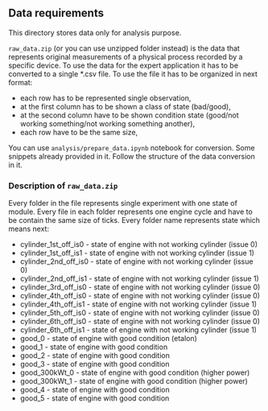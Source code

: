 ## Data requirements

This directory stores data only for analysis purpose.

`raw_data.zip` (or you can use unzipped folder instead) is the data that represents original measurements of a physical process recorded by a specific device. 
To use the data for the expert application it has to be converted to a single *.csv file. To use the file it has to be organized in next format:
* each row has to be represented single observation,
* at the first column has to be shown a class of state (bad/good),
* at the second column have to be shown condition state (good/not working something/not working something another),
* each row have to be the same size,

You can use `analysis/prepare_data.ipynb` notebook for conversion. Some snippets already provided in it. Follow the structure of the data conversion in it.

### Description of `raw_data.zip`

Every folder in the file represents single experiment with one state of module. Every file in each folder represents one engine cycle and have to be contain the same size of ticks. Every folder name represents state which means next:
* cylinder_1st_off_is0 - state of engine with not working cylinder (issue 0)
* cylinder_1st_off_is1 - state of engine with not working cylinder (issue 1)
* cylinder_2nd_off_is0 - state of engine with not working cylinder (issue 0)
* cylinder_2nd_off_is1 - state of engine with not working cylinder (issue 1)
* cylinder_3rd_off_is0 - state of engine with not working cylinder (issue 0)
* cylinder_4th_off_is0 - state of engine with not working cylinder (issue 0)
* cylinder_4th_off_is1 - state of engine with not working cylinder (issue 1)
* cylinder_5th_off_is0 - state of engine with not working cylinder (issue 0)
* cylinder_6th_off_is0 - state of engine with not working cylinder (issue 0)
* cylinder_6th_off_is1 - state of engine with not working cylinder (issue 1)
* good_0 - state of engine with good condition (etalon)
* good_1 - state of engine with good condition
* good_2 - state of engine with good condition
* good_3 - state of engine with good condition
* good_300kWt_0 - state of engine with good condition (higher power)
* good_300kWt_1 - state of engine with good condition (higher power)
* good_4 - state of engine with good condition
* good_5 - state of engine with good condition
